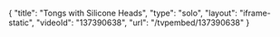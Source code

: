 {
    "title": "Tongs with Silicone Heads",
    "type": "solo",
    "layout": "iframe-static",
    "videoId": "137390638",
    "url": "\/tvpembed\/137390638"
}